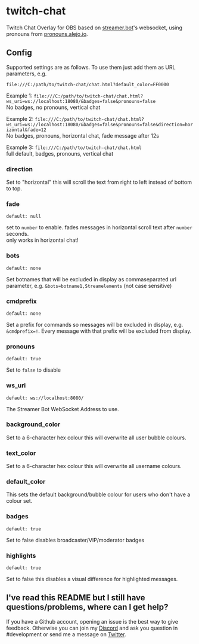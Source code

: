 # twitch-chat

Twitch Chat Overlay for OBS based on [streamer.bot](https://streamer.bot/)'s websocket, using pronouns from [pronouns.alejo.io](https://pronouns.alejo.io/).

## Config

Supported settings are as follows. To use them just add them as URL parameters, e.g.

```
file:///C:/path/to/twitch-chat/chat.html?default_color=FF0000
```

Example 1: `file:///C:/path/to/twitch-chat/chat.html?ws_uri=ws://localhost:18080/&badges=false&pronouns=false`   
No badges, no pronouns, vertical chat

Example 2: `file:///C:/path/to/twitch-chat/chat.html?ws_uri=ws://localhost:18080/&badges=false&pronouns=false&direction=horizontal&fade=12`  
No badges, pronouns, horizontal chat, fade message after 12s

Example 3: `file:///C:/path/to/twitch-chat/chat.html`  
full default, badges, pronouns, vertical chat

### direction

Set to "horizontal" this will scroll the text from right to left instead of bottom to top.

### fade 

`default: null`

set to `number` to enable. fades messages in horizontal scroll text after `number` seconds.  
only works in horizontal chat!

### bots

`default: none`

Set botnames that will be excluded in display as commaseparated url parameter, e.g. `&bots=botname1,Streamelements` (not case sensitive)

### cmdprefix

`default: none`

Set a prefix for commands so messages will be excluded in display, e.g. `&cmdprefix=!`. Every message with that prefix will be excluded from display.

### pronouns 

`default: true`

Set to `false` to disable

### ws_uri

`default: ws://localhost:8080/`

The Streamer Bot WebSocket Address to use.

### background_color

Set to a 6-character hex colour this will overwrite all user bubble colours.

### text_color

Set to a 6-character hex colour this will overwrite all username colours.

### default_color

This sets the default background/bubble colour for users who don't have a colour set.

### badges

`default: true`

Set to false disables broadcaster/VIP/moderator badges

### highlights

`default: true`

Set to false this disables a visual difference for highlighted messages.
## I've read this README but I still have questions/problems, where can I get help?

If you have a Github account, opening an issue is the best way to give feedback. Otherwise you can join my [Discord](https://discord.gg/yRTM7H2tek) and ask you question in #development or send me a message on [Twitter](https://twitter.com/angry_izzy).
